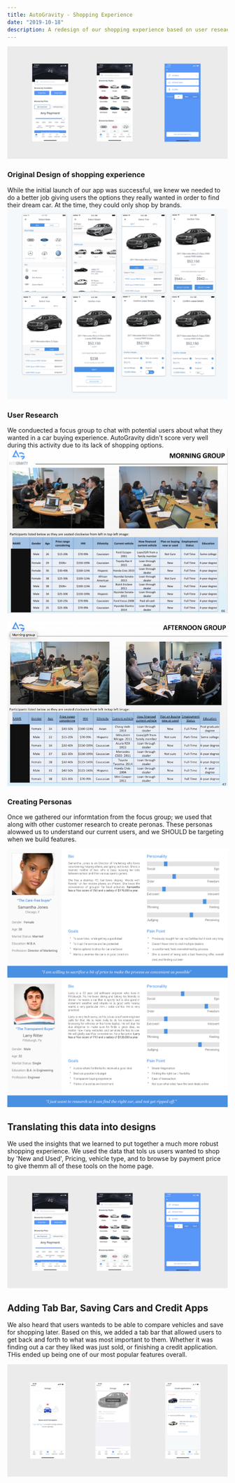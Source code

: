 ```yaml
---
title: AutoGravity - Shopping Experience
date: "2019-10-18"
description: A redesign of our shopping experience based on user reseaerch and focus groups.
---
```

<div class="kg-card kg-image-card kg-width-full">

![Green](./shopping.png)
</div>

### Original Design of shopping experience
While the initial launch of our app was successful, we knew we needed to do a better job giving users the options they really wanted in order to find their dream car. At the time, they could only shop by brands.
![Green](./original-design.png)

### User Research
We conduected a focus group to chat with potential users about what they wanted in a car buying experience. AutoGravity didn't score very well during this activity due to its lack of shopping options.
![Green](./focus-group.png)

![Green](./focus-group-2.png)

### Creating Personas
Once we gathered our informtation from the focus group; we used that along with other customer research to create peronas. These personas alowwed us to understand our current users, and we SHOULD be targeting when we build features.

![Green](./care-free.png)
![Green](./cynical.png)

## Translating this data into designs
We used the insights that we learned to put together a much more robust shopping experience. We used the data that tols us users wanted to shop by 'New and Used', Pricing, vehicle type, and to browse by payment price to give themm all of these tools on the home page. 

<div class="kg-card kg-image-card kg-width-full">

![Green](./shopping.png)
</div>

## Adding Tab Bar, Saving Cars and Credit Apps
We also heard that users wanteds to be able to compare vehicles and save for shopping later. Based on this, we added a tab bar that allowed users to get back and forth to what was most important to them. Whether it was finding out a car they liked was just sold, or finishing a credit application. THis ended up being one of our most popular features overall.

<div class="kg-card kg-image-card kg-width-full">

![Green](./shopping-2.png)
</div>

